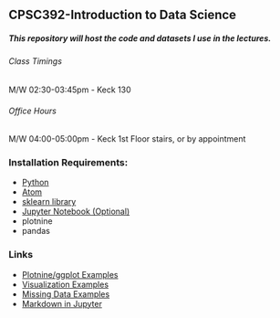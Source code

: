 ## CPSC392-Introduction to Data Science

##### This repository will host the code and datasets I use in the lectures.

###### Class Timings
M/W 02:30-03:45pm - Keck 130

###### Office Hours
M/W 04:00-05:00pm - Keck 1st Floor stairs, or by appointment

### Installation Requirements:

* [Python](https://www.python.org/downloads/)
* [Atom](https://atom.io)
* [sklearn library](https://scikit-learn.org/stable/install.html)
* [Jupyter Notebook (Optional)](https://jupyter.org/install)
* plotnine
* pandas


### Links
* [Plotnine/ggplot Examples](https://ggplot2.tidyverse.org/reference/index.html) 
* [Visualization Examples](http://r-statistics.co/Top50-Ggplot2-Visualizations-MasterList-R-Code.html)
* [Missing Data Examples](https://www.geeksforgeeks.org/working-with-missing-data-in-pandas/)
* [Markdown in Jupyter](https://www.datacamp.com/community/tutorials/markdown-in-jupyter-notebook)
